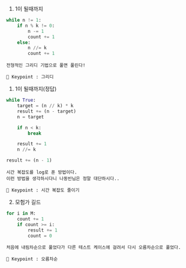 1. 1이 될때까지
``` python
while n != 1:
    if n % k != 0:
        n -= 1
        count += 1
    else:
        n //= k
        count += 1
```

    전형적인 그리디 기법으로 풀면 풀린다!
            
    🔑 Keypoint : 그리디
    
1. 1이 될때까지(정답)
``` python
while True:
    target = (n // k) * k
    result += (n - target)
    n = target

    if n < k:
        break

    result += 1 
    n //= k

result += (n - 1)
```

    시간 복잡도를 log로 푼 방법이다.
    이런 방법을 생각하시다니 나동빈님은 정말 대단하시다..
            
    🔑 Keypoint : 시간 복잡도 줄이기

2. 모험가 길드
``` python
for i in M:
    count += 1
    if count >= i:
        result += 1
        count = 0
```

    처음에 내림차순으로 풀었다가 다른 테스트 케이스에 걸려서 다시 오름차순으로 풀었다.
            
    🔑 Keypoint : 오름차순